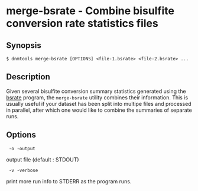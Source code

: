 # merge-bsrate - Combine bisulfite conversion rate statistics files

## Synopsis
```
$ dnmtools merge-bsrate [OPTIONS] <file-1.bsrate> <file-2.bsrate> ...
```

## Description

Given several bisulfite conversion summary statistics generated using
the [bsrate](../bsrate) program, the `merge-bsrate` utility
combines their information. This is usually useful if your dataset has
been split into multipe files and processed in parallel, after which
one would like to combine the summaries of separate runs.

## Options

```
 -o -output
```
output file (default : STDOUT)

```
 -v -verbose
```
print more run info to STDERR as the program runs.

